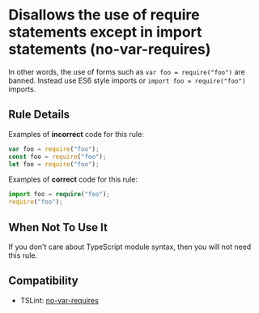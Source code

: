 # Disallows the use of require statements except in import statements (no-var-requires)

In other words, the use of forms such as `var foo = require("foo")` are banned. Instead use ES6 style imports or `import foo = require("foo")` imports.

## Rule Details

Examples of **incorrect** code for this rule:

```ts
var foo = require("foo");
const foo = require("foo");
let foo = require("foo");
```

Examples of **correct** code for this rule:

```ts
import foo = require("foo");
require("foo");
```

## When Not To Use It

If you don't care about TypeScript module syntax, then you will not need this rule.

## Compatibility

-   TSLint: [no-var-requires](https://palantir.github.io/tslint/rules/no-var-requires/)
